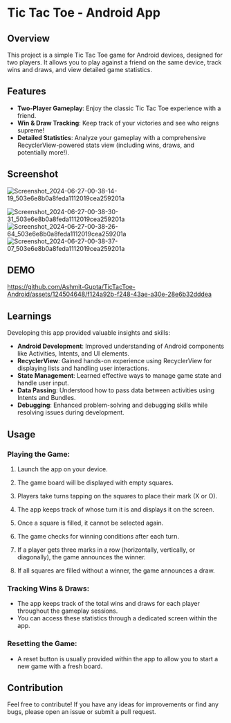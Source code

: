 # Tic Tac Toe - Android App

## Overview

This project is a simple Tic Tac Toe game for Android devices, designed for two players. It allows you to play against a friend on the same device, track wins and draws, and view detailed game statistics.

## Features

- **Two-Player Gameplay**: Enjoy the classic Tic Tac Toe experience with a friend.
- **Win & Draw Tracking**: Keep track of your victories and see who reigns supreme!
- **Detailed Statistics**: Analyze your gameplay with a comprehensive RecyclerView-powered stats view (including wins, draws, and potentially more!).


## Screenshot

![Screenshot_2024-06-27-00-38-14-19_503e6e8b0a8feda1112019cea259201a](https://github.com/Ashmit-Gupta/TicTacToe-Android/assets/124504648/04d40374-c2ce-4f8e-9cab-21e7c689625a)

![Screenshot_2024-06-27-00-38-30-31_503e6e8b0a8feda1112019cea259201a](https://github.com/Ashmit-Gupta/TicTacToe-Android/assets/124504648/88a7050e-2ce8-4d95-a20d-27e795e001d0)
![Screenshot_2024-06-27-00-38-26-64_503e6e8b0a8feda1112019cea259201a](https://github.com/Ashmit-Gupta/TicTacToe-Android/assets/124504648/819efaca-9f32-4f0e-aa4a-d55645e56c11)
![Screenshot_2024-06-27-00-38-37-07_503e6e8b0a8feda1112019cea259201a](https://github.com/Ashmit-Gupta/TicTacToe-Android/assets/124504648/9cb9b058-a9a1-4242-9f96-df464ee2c719)




## DEMO

https://github.com/Ashmit-Gupta/TicTacToe-Android/assets/124504648/f124a92b-f248-43ae-a30e-28e6b32dddea



## Learnings

Developing this app provided valuable insights and skills:

- **Android Development**: Improved understanding of Android components like Activities, Intents, and UI elements.
- **RecyclerView**: Gained hands-on experience using RecyclerView for displaying lists and handling user interactions.
- **State Management**: Learned effective ways to manage game state and handle user input.
- **Data Passing**: Understood how to pass data between activities using Intents and Bundles.
- **Debugging**: Enhanced problem-solving and debugging skills while resolving issues during development.



## Usage

### Playing the Game:

1. Launch the app on your device.

2. The game board will be displayed with empty squares.
3. Players take turns tapping on the squares to place their mark (X or O).
4. The app keeps track of whose turn it is and displays it on the screen.
5. Once a square is filled, it cannot be selected again.
6. The game checks for winning conditions after each turn.
7. If a player gets three marks in a row (horizontally, vertically, or diagonally), the game announces the winner.
8. If all squares are filled without a winner, the game announces a draw.

### Tracking Wins & Draws:

- The app keeps track of the total wins and draws for each player throughout the gameplay sessions.
- You can access these statistics through a dedicated screen within the app.

### Resetting the Game:

- A reset button is usually provided within the app to allow you to start a new game with a fresh board.

## Contribution

Feel free to contribute! If you have any ideas for improvements or find any bugs, please open an issue or submit a pull request.
